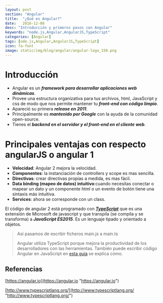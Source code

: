 ```yaml
---
layout: post
section: "Angular"
title:  "¿Qué es Angular?"
date:   2016-12-08
desc: "Introducción y primeros pasos con Angular"
keywords: "node.js,Angular,AngularJS,TypeScript"
categories: [Angular]
tags: [ode.js,Angular,AngularJS,TypeScript]
icon: fa-font
image: static/img/blog/angular/angular-logo_150.png
---
```


# Introducción #

- Angular es un ***framework para desarrollar aplicaciones web dinámicas***.
- Provee una estructura organizativa para tus archivos, html, JavaScript y css de modo que nos permite mantener tu ***front-end con código limpio***.
- Apareció su primera ***release en 2011***.
- Principalmente es ***mantenido por Google*** con la ayuda de la comunidad open-source.
- Tienes el ***backend en el servidor y el front-end en el cliente web***.

# Principales ventajas con respecto angularJS o angular 1 #
- **Velocidad**: Angular 2 mejora la velocidad.
- **Componentes**: la instanciación de controllers y scope es mas sencilla.
- **Directivas**: crear directivas propias a medida, es mas fácil.
- **Data binding (mapeo de datos) intuitivo**:cuando necesitas conectar o mapear un dato y un componente html o un evento de botón tiene una sintaxis más intuitiva.
- **Services**: ahora se corresponde con un class.

El código de angular 2 está programado con ***[TypeScript](http://www.typescriptlang.org/ "TypeScrip")*** que es una extensión de Microsoft de javascript y que transpila (se compila y se transforma) a ***JavaScript ES2015***. Es un lenguaje tipado y orientado a objetos.

> Así pasamos de escribir ficheros main.js a main.ts
> 
> Angular utiliza TypeScript porque mejora la productividad de los desarrolladores con las herramientas. También puede escribir código Angular en JavaScript en [esta guía](https://angular.io/docs/ts/latest/cookbook/ts-to-js.html "esta guía") se explica cómo.

## Referencias ##

[https://angular.io](https://angular.io "https://angular.io")

[http://www.typescriptlang.org/](http://www.typescriptlang.org/ "http://www.typescriptlang.org/")